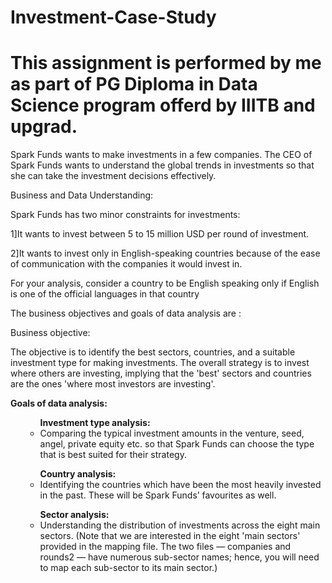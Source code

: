 # Investment-Case-Study

# This assignment is performed by me as part of PG Diploma in Data Science program offerd by IIITB and upgrad.

Spark Funds wants to make investments in a few companies. The CEO of Spark Funds wants to understand the global trends in investments so that she can take the investment decisions effectively.

 

Business and Data Understanding:

Spark Funds has two minor constraints for investments:

1]It wants to invest between 5 to 15 million USD per round of investment.

2]It wants to invest only in English-speaking countries because of the ease of communication with the companies it would invest in.

For your analysis, consider a country to be English speaking only if English is one of the official languages in that country


The business objectives and goals of data analysis are :

Business objective: 

The objective is to identify the best sectors, countries, and a suitable investment type for making investments. The overall strategy is to invest where others are investing, implying that the 'best' sectors and countries are the ones 'where most investors are investing'.

<b>Goals of data analysis:</b>
<ul>
  <ul><b>Investment type analysis: </b>
    <li>Comparing the typical investment amounts in the venture, seed, angel, private equity etc. so that Spark Funds can choose the type that     is best suited for their strategy.</li>
    </ul>
  <ul><b>Country analysis: </b>
    <li>Identifying the countries which have been the most heavily invested in the past. These will be Spark Funds’ favourites as well.</li></ul>
  <ul><b>Sector analysis: </b>
   <li> Understanding the distribution of investments across the eight main sectors. (Note that we are interested in the eight 'main sectors'       provided in the mapping file. The two files — companies and rounds2 — have numerous sub-sector names; hence, you will need to map each     sub-sector to its main sector.)
  </li></ul>
 </ul>
